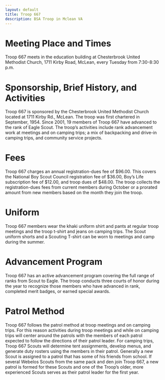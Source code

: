 ```yaml
---
layout: default
title: Troop 667
description: BSA Troop in Mclean VA
---
```


# Meeting Place and Times

Troop 667 meets in the education building at Chesterbrook United Methodist Church, 1711 Kirby Road,
McLean, every Tuesday from 7:30-8:30 p.m.

# Sponsorship, Brief History, and Activities

Troop 667 is sponsored by the Chesterbrook United Methodist Church located at 1711 Kirby Rd., McLean. The
troop was first chartered in September, 1954. Since 2001, 19 members of Troop 667 have advanced to the rank
of Eagle Scout. The troop’s activities include rank advancement work at meetings and on camping trips; a mix of
backpacking and drive-in camping trips, and community service projects.

# Fees

Troop 667 charges an annual registration-dues fee of $96.00. This covers the National Boy Scout Council
registration fee of $36.00, Boy’s Life subscription fee of $12.00, and troop dues of $48.00. The troop collects the
registration-dues fees from current members during October or a prorated amount from new members based on
the month they join the troop.

# Uniform

Troop 667 members wear the khaki uniform shirt and pants at regular troop meetings and the troop t-shirt and
jeans on camping trips. The Scout uniform shorts and a Scouting T-shirt can be worn to meetings and camp
during the summer.

# Advancement Program

Troop 667 has an active advancement program covering the full range of ranks from Scout to Eagle. The troop
conducts three courts of honor during the year to recognize those members who have advanced in rank,
completed merit badges, or earned special awards.

# Patrol Method

Troop 667 follows the patrol method at troop meetings and on camping trips. For this reason activities during
troop meetings and while on camping trips will center around the patrols with the members of each patrol
expected to follow the directions of their patrol leader. For camping trips, Troop 667 Scouts will determine tent
assignments, develop menus, and generate duty rosters using the members in their patrol. Generally a new Scout
is assigned to a patrol that has some of his friends from school. If several Webelos Scouts from the same pack
and den join Troop 667, a new patrol is formed for these Scouts and one of the Troop’s older, more experienced
Scouts serves as their patrol leader for the first year.
